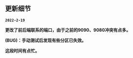 ## 更新细节

**`2022-2-19`**

**更改了前后端联系的端口，由于之前的9090、9080冲突有点多。**

**(BUG)：手动测试后发现有些分区已失效。**

**这段时间有点忙。**

